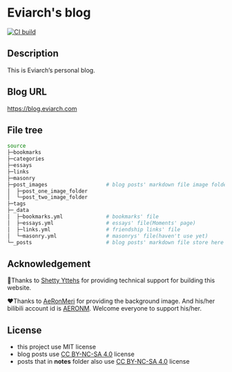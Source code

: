 # Eviarch's blog

[![CI build](https://github.com/eviarch666/Blooooooooooooooog/actions/workflows/ci-build.yml/badge.svg)](https://github.com/eviarch666/Blooooooooooooooog/actions/workflows/ci-build.yml)

## Description

This is Eviarch’s personal blog.

## Blog URL

https://blog.eviarch.com

## File tree

~~~ bash
source
├─bookmarks
├─categories
├─essays
├─links
├─masonry
├─post_images                   # blog posts' markdown file image folder
│  ├─post_one_image_folder
│  └─post_two_image_folder
├─tags
├─_data
│  ├─bookmarks.yml              # bookmarks' file
│  ├─essays.yml                 # essays' file(Moments' page)
│  ├─links.yml                  # friendship links' file
│  └─masonry.yml                # masonrys' file(haven't use yet)
└─_posts                        # blog posts' markdown file store here
~~~

## Acknowledgement

🩵Thanks to [Shetty Yttehs](https://github.com/Yttehs-HDX) for providing technical support for building this website. 

❤️Thanks to [AeRonMeri](https://x.com/Aeronmeri_19198) for providing the background image. And his/her bilibili account id is [AERONM](https://space.bilibili.com/1151788364). Welcome everyone to support his/her.

## License

- this project use MIT license
- blog posts use [CC BY-NC-SA 4.0](https://creativecommons.org/licenses/by-nc-sa/4.0) license
- posts that in **notes** folder also use [CC BY-NC-SA 4.0](https://creativecommons.org/licenses/by-nc-sa/4.0) license

